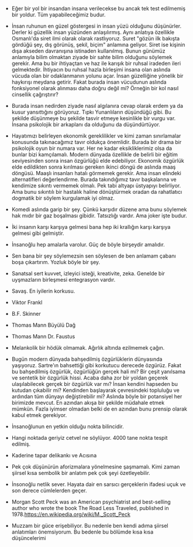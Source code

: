 

* Eğer bir yol bir insandan insana verilecekse bu ancak tek test edilmemiş bir yoldur. Tüm yapabileceğimiz budur.

* İnsan ruhunun en güzel göstergesi in insan yüzü olduğunu düşünürler. Derler ki güzellik insan yüzünden anlaşılırmış. Aynı anlatıya özellikle Osmanlı'da siret ilmi olarak olarak rastlıyoruz. Suret "gözün ilk bakışta gördüğü şey, dış görünüş, şekil, biçim" anlamına geliyor. Siret ise kişinin dışa akseden davranışına istinaden kullanılmış. Bunun günümüz anlamıyla bilim olmaktan ziyade bir sahte bilim olduğunu söylemek gerekir. Ama bu bir ihtiyaçtan ve haz ile karışık bir ruhsal iradeden ileri gelmektedir. İhtiyacın bu ruhsal hazla birleşimi insana olan aslında vücuda olan bir odaklanmanın yolunu açar. İnsan güzelliğine yönelik bir haykırışı meydana getirir. Fakat burada insan vücudunun aslında fonksiyonel olarak alınması daha doğru değil mi? Örneğin bir kol nasıl cinsellik çağrıştırır?

* Burada insan nedirden ziyade nasıl algılanıra cevap olarak erdem ya da kusur yansıttığını görüyoruz. Tıpkı Yunanlıların düşündüğü gibi. Bu şekilde düşünmeye bu şekilde tasvir etmeye kesinlikle bir vurgu var. İnsana psikolojik bir arkaplanı da olduğunu da düşündürtüyor.

* Hayatımızı belirleyen ekonomik gereklilikler ve kimi zaman sınırlamalar konusunda takınacağımız tavır oldukça önemlidir. Burada bir drama bir psikolojik oyun bir numara var. Her ne kadar eksikliklerimiz olsa da bunlar bizi kamçılamalı. Modern dünyada özellikle de belirli bir eğitim seviyesinden sonra insan özgürlüğü elde edebiliyor. Ekonomik özgürlük elde edildikten sonra kırılması gereken ikinci döngü de aslında maaş döngüsü. Maaşlı insanları hatalı görmemek gerekir. Ama insan elindeki alternatifleri değerlendirme. Burada takındığımız tavır başkalarına ve kendimize sıkıntı vermemek olmalı. Pek tabi altyapı üstyapıyı belirliyor. Ama bunu sıkıntılı bir hastalık haline dönüştürmek oradan da rahatlatıcı dogmatik bir söylem kurgulamak iyi olmaz.

* Komedi aslında garip bir şey. Çünkü karşıdır düzene ama bunu söylemek hak mıdır bir gaz boşalması gibidir. Tatsızlığı vardır. Ama joker işte budur.
* İki insanın karşı karşıya gelmesi bana hep iki krallığın karşı karşıya gelmesi gibi gelmiştir.
* İnsanoğlu hep amalarla varolur. Güç de böyle birşeydir amalıdır.
* Sen bana bir şey söylemezsin sen söylesen de ben anlamam çabanı boşa çıkartırım. Yozluk böyle bir şey. 
* Sanatsal sert kuvvet, izleyici isteği, kreativite, zeka. Genelde bir uyşmazların birleşmesi entegrasyon vardır.
* Savaş. En iyilerin korkusu. 
* Viktor Frankl
* B.F. Skinner
* Thomas Mann Büyülü Dağ
* Thomas Mann Dr. Faustus
* Melankolik bir hödük olmamak. Ağırlık altında ezilmemek çağın.
* Bugün modern dünyada bahşedilmiş özgürlüklerin dünyasında yaşıyoruz. Sartre'ın bahsettiği gibi korkutucu derecede özgürüz. Fakat bu bahşedilmiş özgürlük, özgürlüğün gerçek hali mi? Bir çeşit yanılsama ve sentetik bir özgürlük hissi. Acaba daha zor bir yoldan geçerek ulaşılabilecek gerçek bir özgürlük var mı? İnsan kendini hapseden bu kutudan çıkabilir mi? Kendinden başlayarak çevresindeki topluluğu ve ardından tüm dünyayı değiştirebilir mi? Aslında böyle bir potansiyel her birimizde mevcut. En azından akışa bir şekilde müdahale etmek mümkün. Fazla iyimser olmadan belki de en azından bunu prensip olarak kabul etmek gerekiyor.
* İnsanoğlunun en yetkin olduğu nokta bilincidir.
* Hangi noktada geriyiz cetvel ne söylüyor. 4000 tane nokta tespit edilmiş.
* Kaderine tapar delikankı ve Acısına
* Pek çok düşünürün aforizmalara yönelmesine şaşmamalı. Kimi zaman şiirsel kısa sembolik bir anlatım pek çok şeyi özetleyebilir. 
* İnsonoğlu netlik sever. Hayata dair en sarsıcı gerçeklerin ifadesi uçuk ve son derece cümlelerden geçer.
* Morgan Scott Peck was an American psychiatrist and best-selling author who wrote the book The Road Less Traveled, published in 1978.https://en.wikipedia.org/wiki/M._Scott_Peck
* Muzzam bir güce erişebiliyor. Bu nedenle ben kendi adıma şiirsel anlatımları önemsiyorum. Bu bedenle bu bölümde kısa kısa düşüncelerimi 
